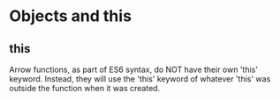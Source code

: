 # Objects and this

## this

Arrow functions, as part of ES6 syntax, do NOT have their own 'this' keyword. 
Instead, they will use the 'this' keyword of whatever 'this' was outside the function when it was created.
